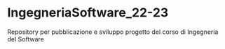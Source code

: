 # IngegneriaSoftware_22-23
Repository per pubblicazione e sviluppo progetto del corso di Ingegneria del Software
